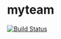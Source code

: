 # myteam

[![Build Status](https://travis-ci.org/migaman/myteam.svg?branch=master)](https://travis-ci.org/migaman/myteam)